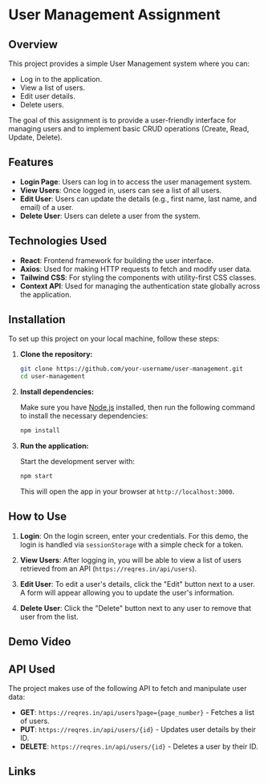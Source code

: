 # User Management Assignment

## Overview

This project provides a simple User Management system where you can:

- Log in to the application.
- View a list of users.
- Edit user details.
- Delete users.

The goal of this assignment is to provide a user-friendly interface for managing users and to implement basic CRUD operations (Create, Read, Update, Delete).

## Features

- **Login Page**: Users can log in to access the user management system.
- **View Users**: Once logged in, users can see a list of all users.
- **Edit User**: Users can update the details (e.g., first name, last name, and email) of a user.
- **Delete User**: Users can delete a user from the system.

## Technologies Used

- **React**: Frontend framework for building the user interface.
- **Axios**: Used for making HTTP requests to fetch and modify user data.
- **Tailwind CSS**: For styling the components with utility-first CSS classes.
- **Context API**: Used for managing the authentication state globally across the application.

## Installation

To set up this project on your local machine, follow these steps:

1. **Clone the repository:**

   ```bash
   git clone https://github.com/your-username/user-management.git
   cd user-management
   ```

2. **Install dependencies:**

   Make sure you have [Node.js](https://nodejs.org/) installed, then run the following command to install the necessary dependencies:

   ```bash
   npm install
   ```

3. **Run the application:**

   Start the development server with:

   ```bash
   npm start
   ```

   This will open the app in your browser at `http://localhost:3000`.

## How to Use

1. **Login**: On the login screen, enter your credentials. For this demo, the login is handled via `sessionStorage` with a simple check for a token.
2. **View Users**: After logging in, you will be able to view a list of users retrieved from an API (`https://reqres.in/api/users`).

3. **Edit User**: To edit a user's details, click the "Edit" button next to a user. A form will appear allowing you to update the user's information.

4. **Delete User**: Click the "Delete" button next to any user to remove that user from the list.

## Demo Video

## API Used

The project makes use of the following API to fetch and manipulate user data:

- **GET**: `https://reqres.in/api/users?page={page_number}` - Fetches a list of users.
- **PUT**: `https://reqres.in/api/users/{id}` - Updates user details by their ID.
- **DELETE**: `https://reqres.in/api/users/{id}` - Deletes a user by their ID.

## Links
